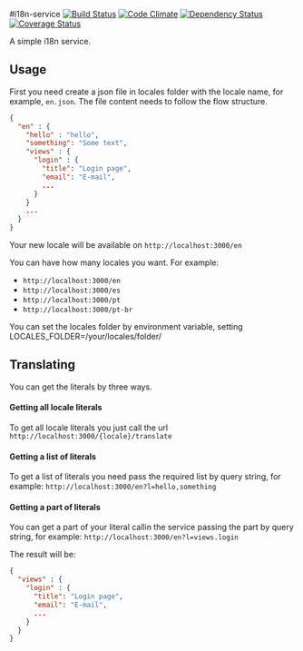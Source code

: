 #i18n-service
[![Build Status](https://travis-ci.org/lucasmerencia/i18n-service.png?branch=package)](https://travis-ci.org/lucasmerencia/i18n-service) [![Code Climate](https://codeclimate.com/repos/52e2b552e30ba02d4f003ad7/badges/fccff24c48efdb6b794d/gpa.png)](https://codeclimate.com/repos/52e2b552e30ba02d4f003ad7/feed) [![Dependency Status](https://gemnasium.com/lucasmerencia/i18n-service.png)](https://gemnasium.com/lucasmerencia/i18n-service) [![Coverage Status](https://coveralls.io/repos/lucasmerencia/i18n-service/badge.png)](https://coveralls.io/r/lucasmerencia/i18n-service)

A simple i18n service.

## Usage

First you need create a json file in locales folder with the locale name, for example, `en.json`.
The file content needs to follow the flow structure.

```json
{
  "en" : {
    "hello" : "hello",
    "something": "Some text",
    "views" : {
      "login" : {
        "title": "Login page",
        "email": "E-mail",
        ...
      }
    }
    ...
  }
}

```
Your new locale will be available on `http://localhost:3000/en`

You can have how many locales you want. For example:

 - `http://localhost:3000/en`
 - `http://localhost:3000/es`
 - `http://localhost:3000/pt`
 - `http://localhost:3000/pt-br`
 
You can set the locales folder by environment variable, setting LOCALES_FOLDER=/your/locales/folder/
 

## Translating

You can get the literals by three ways.

#### Getting all locale literals

To get all locale literals you just call the url `http://localhost:3000/{locale}/translate`

#### Getting a list of literals

To get a list of literals you need pass the required list by query string, for example: `http://localhost:3000/en?l=hello,something`

#### Getting a part of literals

You can get a part of your literal callin the service passing the part by query string, for example:
`http://localhost:3000/en?l=views.login`

The result will be:
```json
{
  "views" : {
    "login" : {
      "title": "Login page",
      "email": "E-mail",
      ...
    }
  }
}

```

